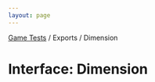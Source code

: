 ```yaml
---
layout: page
---
```


[Game Tests](/scripting/game-tests) / Exports / Dimension

# Interface: Dimension
